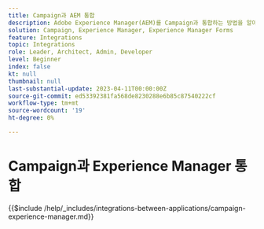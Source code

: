 ```yaml
---
title: Campaign과 AEM 통합
description: Adobe Experience Manager(AEM)를 Campaign과 통합하는 방법을 알아봅니다.
solution: Campaign, Experience Manager, Experience Manager Forms
feature: Integrations
topic: Integrations
role: Leader, Architect, Admin, Developer
level: Beginner
index: false
kt: null
thumbnail: null
last-substantial-update: 2023-04-11T00:00:00Z
source-git-commit: ed53392381fa568de8230288e6b85c87540222cf
workflow-type: tm+mt
source-wordcount: '19'
ht-degree: 0%

---
```



# Campaign과 Experience Manager 통합

{{$include /help/_includes/integrations-between-applications/campaign-experience-manager.md}}
